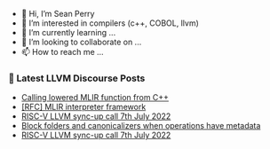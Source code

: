 - 👋 Hi, I’m Sean Perry
- 👀 I’m interested in compilers (c++, COBOL, llvm)
- 🌱 I’m currently learning ...
- 💞️ I’m looking to collaborate on ...
- 📫 How to reach me ...

<!---
s66perry/s66perry is a ✨ special ✨ repository because its `README.md` (this file) appears on your GitHub profile.
You can click the Preview link to take a look at your changes.
--->
### 📕 Latest LLVM Discourse Posts

<!-- DISCOURSE-LLVM:START -->
- [Calling lowered MLIR function from C++](https://discourse.llvm.org/t/calling-lowered-mlir-function-from-c/63633#post_2)
- [[RFC] MLIR interpreter framework](https://discourse.llvm.org/t/rfc-mlir-interpreter-framework/63567?page=2#post_34)
- [RISC-V LLVM sync-up call 7th July 2022](https://discourse.llvm.org/t/risc-v-llvm-sync-up-call-7th-july-2022/63644#post_3)
- [Block folders and canonicalizers when operations have metadata](https://discourse.llvm.org/t/block-folders-and-canonicalizers-when-operations-have-metadata/63652#post_3)
- [RISC-V LLVM sync-up call 7th July 2022](https://discourse.llvm.org/t/risc-v-llvm-sync-up-call-7th-july-2022/63644#post_2)
<!-- DISCOURSE-LLVM:END -->
